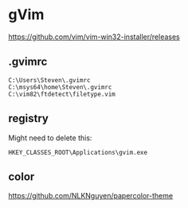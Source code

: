 # gVim

<https://github.com/vim/vim-win32-installer/releases>

## .gvimrc

~~~
C:\Users\Steven\.gvimrc
C:\msys64\home\Steven\.gvimrc
C:\vim82\ftdetect\filetype.vim
~~~

## registry

Might need to delete this:

~~~
HKEY_CLASSES_ROOT\Applications\gvim.exe
~~~

## color

https://github.com/NLKNguyen/papercolor-theme
